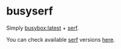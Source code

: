 # busyserf

Simply [busybox:latest](https://registry.hub.docker.com/u/library/busybox/) + [serf](https://serfdom.io/). 

You can check available [serf](https://serfdom.io/) versions [here](https://registry.hub.docker.com/u/txgruppi/busyserf/tags/manage/).
